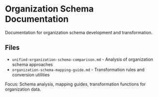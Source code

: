 # Organization Schema Documentation

Documentation for organization schema development and transformation.

## Files
- `unified-organization-schema-comparison.md` - Analysis of organization schema approaches
- `organization-schema-mapping-guide.md` - Transformation rules and conversion utilities

Focus: Schema analysis, mapping guides, transformation functions for organization data.